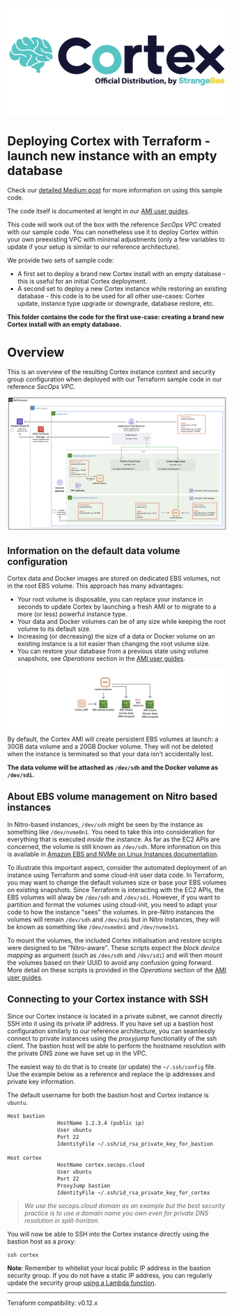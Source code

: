 ![Cortex official distribution](assets/logo-ami-cortex.png)

# Deploying Cortex with Terraform - launch new instance with an empty database

Check our [detailed Medium post](https://medium.com/strangebee-hands-on/thehive-and-cortex-on-aws-ami-tutorials-part-2-launching-automatically-with-terraform-18459c5b9411) for more information on using this sample code.

The code itself is documented at lenght in our [AMI user guides](https://strangebee.com/aws).

This code will work out of the box with the reference *SecOps VPC* created with our sample code. You can nonetheless use it to deploy Cortex within your own preexisting VPC with minimal adjustments (only a few variables to update if your setup is similar to our reference architecture).

We provide two sets of sample code:

+ A first set to deploy a brand new Cortex install with an empty database - this is useful for an initial Cortex deployment.
+ A second set to deploy a new Cortex instance while restoring an existing database - this code is to be used for all other use-cases: Cortex update, instance type upgrade or downgrade, database restore, etc.

**This folder contains the code for the first use-case: creating a brand new Cortex install with an empty database.**

# Overview

This is an overview of the resulting Cortex instance context and security group configuration when deployed with our Terraform sample code in our reference *SecOps VPC*.

![Cortex deployed in our SecOps reference architecture VPC with a public-facing Application Load Balancer](assets/ALB-Cortex.png)

## Information on the default data volume configuration
Cortex data and Docker images are stored on dedicated EBS volumes, not in the root EBS volume. This approach has many advantages:

+ Your root volume is disposable, you can replace your instance in seconds to update Cortex by launching a fresh AMI or to migrate to a more (or less) powerful instance type.
+ Your data and Docker volumes can be of any size while keeping the root volume to its default size. 
+ Increasing (or decreasing) the size of a data or Docker volume on an existing instance is a lot easier than changing the root volume size.
+ You can restore your database from a previous state using volume snapshots, see *Operations* section in the [AMI user guides](https://strangebee.com/aws). 

![Cortex data volume](assets/EBS_Volumes-Cortex.png)

By default, the Cortex AMI will create persistent EBS volumes at launch: a 30GB data volume and a 20GB Docker volume. They will not be deleted when the instance is terminated so that your data isn't accidentally lost.

**The data volume will be attached as `/dev/sdh` and the Docker volume as `/dev/sdi`.**

## About EBS volume management on Nitro based instances

In Nitro-based instances, `/dev/sdh` might be seen by the instance as something like `/dev/nvme0n1`. You need to take this into consideration for everything that is executed *inside* the instance. As far as the EC2 APIs are concerned, the volume is still known as `/dev/sdh`. More information on this is available in [Amazon EBS and NVMe on Linux Instances documentation](https://docs.aws.amazon.com/AWSEC2/latest/UserGuide/nvme-ebs-volumes.html#identify-nvme-ebs-device).

To illustrate this important aspect, consider the automated deployment of an instance using Terraform and some cloud-init user data code. In Terraform, you may want to change the default volumes size or base your EBS volumes on existing snapshots. Since Terraform is interacting with the EC2 APIs, the EBS volumes will alway be `/dev/sdh` and `/dev/sdi`. However, if you want to partition and format the volumes using cloud-init, you need to adapt your code to how the instance "sees" the volumes. In pre-Nitro instances the volumes will remain `/dev/sdh` and `/dev/sdi` but in Nitro instances, they will be known as something like `/dev/nvme0n1` and `/dev/nvme1n1`. 

To mount the volumes, the included Cortex initialisation and restore scripts were designed to be "Nitro-aware". These scripts expect the *block device mapping* as argument (such as `/dev/sdh` and `/dev/sdi`) and will then mount the volumes based on their UUID to avoid any confusion going forward. More detail on these scripts is provided in the *Operations* section of the [AMI user guides](https://strangebee.com/aws).

## Connecting to your Cortex instance with SSH
Since our Cortex instance is located in a private subnet, we cannot directly SSH into it using its private IP address. If you have set up a bastion host configuration similarly to our reference architecture, you can seamlessly connect to private instances using the *proxyjump* functionality of the ssh client. The bastion host will be able to perform the hostname resolution with the private DNS zone we have set up in the VPC. 

The easiest way to do that is to create (or update) the `~/.ssh/config` file. Use the example below as a reference and replace the ip addresses and private key information.

The default username for both the bastion host and Cortex instance is `ubuntu`.

```
Host bastion
				HostName 1.2.3.4 (public ip)
				User ubuntu
				Port 22
				IdentityFile ~/.ssh/id_rsa_private_key_for_bastion

Host cortex
				HostName cortex.secops.cloud
				User ubuntu
				Port 22
				ProxyJump bastion
				IdentityFile ~/.ssh/id_rsa_private_key_for_cortex
```

> *We use the secops.cloud domain as an example but the best security practice is to use a domain name you own even for private DNS resolution in split-horizon.*

You will now be able to SSH into the Cortex instance directly using the bastion host as a proxy:

```
ssh cortex 
```

**Note**: Remember to whitelist your local public IP address in the bastion security group. If you do not have a static IP address, you can regularly update the security group [using a Lambda function](https://medium.com/@griggheo/modifying-ec2-security-groups-via-aws-lambda-functions-115a1828cdb6).

---
Terraform compatibility: v0.12.x